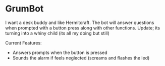 # GrumBot
I want a desk buddy and like Hermitcraft. The bot will answer questions when prompted with a button press along with other functions. 
Update; its turning into a whiny child (its all my doing but still)

Current Features: 
- Answers prompts when the button is pressed
- Sounds the alarm if feels neglected (screams and flashes the led)
